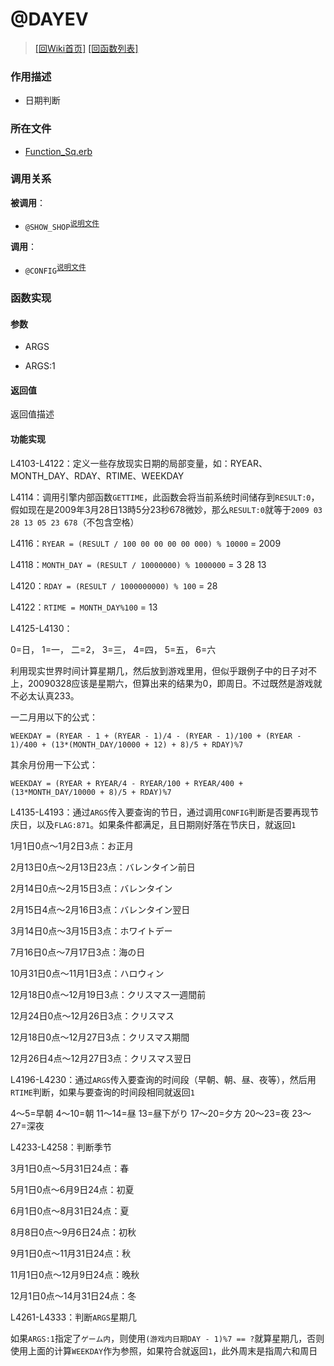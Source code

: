 ﻿# @DAYEV

> [\[回Wiki首页\]](/Wiki) [\[回函数列表\]](/Wiki/erasqn_wiki/function/README.md)

### 作用描述

+ 日期判断

### 所在文件

+ [Function_Sq.erb](/ERB/TRAIN/Function_Sq.erb#L4100-L4335)

### 调用关系

**被调用**：

+ `@SHOW_SHOP`<sup>[说明文件](/Wiki/erasqn_wiki/function/s/show_shop.md)</sup>

**调用**：

+ `@CONFIG`<sup>[说明文件](/Wiki/erasqn_wiki/function/c/config.md)</sup>

### 函数实现

#### 参数

+ ARGS

+ ARGS:1

#### 返回值

返回值描述

#### 功能实现

L4103-L4122：定义一些存放现实日期的局部变量，如：RYEAR、MONTH_DAY、RDAY、RTIME、WEEKDAY

L4114：调用引擎内部函数`GETTIME`，此函数会将当前系统时间储存到`RESULT:0`，假如现在是2009年3月28日13時5分23秒678微妙，那么`RESULT:0`就等于`2009 03 28 13 05 23 678`（不包含空格）

L4116：`RYEAR = (RESULT / 100 00 00 00 00 000) % 10000` = 2009

L4118：`MONTH_DAY = (RESULT / 10000000) % 1000000` = 3 28 13

L4120：`RDAY = (RESULT / 1000000000) % 100` = 28

L4122：`RTIME = MONTH_DAY%100` = 13

L4125-L4130：

0=日， 1=一， 二=2， 3=三， 4=四， 5=五， 6=六

利用现实世界时间计算星期几，然后放到游戏里用，但似乎跟例子中的日子对不上，20090328应该是星期六，但算出来的结果为0，即周日。不过既然是游戏就不必太认真233。

一二月用以下的公式：

`WEEKDAY = (RYEAR - 1 + (RYEAR - 1)/4 - (RYEAR - 1)/100 + (RYEAR - 1)/400 + (13*(MONTH_DAY/10000 + 12) + 8)/5 + RDAY)%7`

其余月份用一下公式：

`WEEKDAY = (RYEAR + RYEAR/4 - RYEAR/100 + RYEAR/400 + (13*MONTH_DAY/10000 + 8)/5 + RDAY)%7`

L4135-L4193：通过`ARGS`传入要查询的节日，通过调用`CONFIG`判断是否要再现节庆日，以及`FLAG:871`。如果条件都满足，且日期刚好落在节庆日，就返回`1`

1月1日0点～1月2日3点：お正月

2月13日0点～2月13日23点：バレンタイン前日

2月14日0点～2月15日3点：バレンタイン

2月15日4点～2月16日3点：バレンタイン翌日

3月14日0点～3月15日3点：ホワイトデー

7月16日0点～7月17日3点：海の日

10月31日0点～11月1日3点：ハロウィン

12月18日0点～12月19日3点：クリスマス一週間前

12月24日0点～12月26日3点：クリスマス

12月18日0点～12月27日3点：クリスマス期間

12月26日4点～12月27日3点：クリスマス翌日

L4196-L4230：通过`ARGS`传入要查询的时间段（早朝、朝、昼、夜等），然后用`RTIME`判断，如果与要查询的时间段相同就返回`1`

4～5=早朝 4～10=朝 11～14=昼 13=昼下がり 17～20=夕方 20～23=夜 23～27=深夜

L4233-L4258：判断季节

3月1日0点～5月31日24点：春

5月1日0点～6月9日24点：初夏

6月1日0点～8月31日24点：夏

8月8日0点～9月6日24点：初秋

9月1日0点～11月31日24点：秋

11月1日0点～12月9日24点：晚秋

12月1日0点～14月31日24点：冬

L4261-L4333：判断`ARGS`星期几

如果`ARGS:1`指定了`ゲーム内`，则使用`(游戏内日期DAY - 1)%7 == ?`就算星期几，否则使用上面的计算`WEEKDAY`作为参照，如果符合就返回`1`，此外周末是指周六和周日